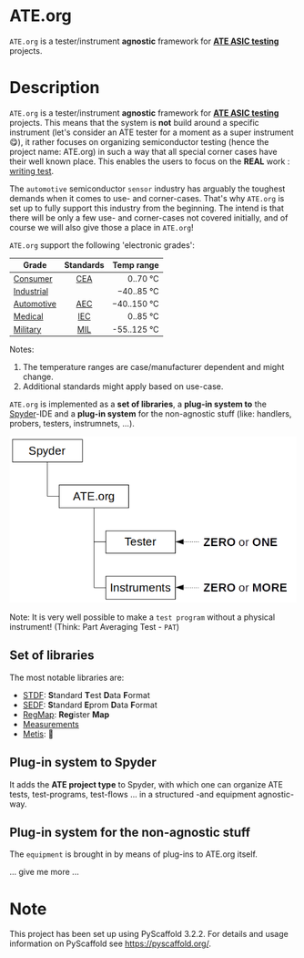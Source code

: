 # ATE.org

`ATE.org` is a tester/instrument **agnostic** framework for **<ins>ATE ASIC testing</ins>** projects.

# Description

`ATE.org` is a tester/instrument **agnostic** framework for **<ins>ATE ASIC testing</ins>** projects. This means that the system is **not** build around a specific instrument (let's consider an ATE tester for a moment as a super instrument😋), it rather focuses on 
organizing semiconductor testing (hence the project name: ATE.org) in such a way that all special corner cases have
their well known place. This enables the users to focus on the **REAL** work : <ins>writing test</ins>. 

The `automotive` semiconductor `sensor` industry has arguably the toughest demands when it comes to use- and corner-cases. That's why `ATE.org` is set up to fully support this industry from the beginning. The intend is that there will be only a few use- and corner-cases not covered initially, and of course we will also give those a place in `ATE.org`!

`ATE.org` support the following 'electronic grades':

| Grade        | Standards           | Temp range |
| ------------- |:-------------:| -----:|
| [Consumer](https://en.wikipedia.org/wiki/Consumer_electronics)       | [CEA](https://ihsmarkit.com/products/cea-standards.html) | 0..70 °C |
| [Industrial](http://www.industrial101.com/electronics/)     |       | −40..85 °C|
| [Automotive](https://en.wikipedia.org/wiki/Automotive_electronics) | [AEC](http://www.aecouncil.com/AECDocuments.html)      | −40..150 °C |
| [Medical](https://en.wikipedia.org/wiki/Medical_device)| [IEC](https://www.tuvsud.com/en/industries/healthcare-and-medical-devices/medical-devices-and-ivd/medical-device-testing/physical-testing-of-medical-devices/iec-60601-1) | 0..85 °C|
| [Military](https://www.quora.com/What-is-the-difference-between-consumer-grade-transistors-and-military-grade-ones) | [MIL](https://en.wikipedia.org/wiki/United_States_Military_Standard)| -55..125 °C|

Notes: 
 1. The temperature ranges are case/manufacturer dependent and might change.
 2. Additional standards might apply based on use-case.

`ATE.org` is implemented as a **set of libraries**, a **plug-in system to** the [Spyder](https://github.com/spyder-ide/spyder)-IDE and a **plug-in system** for the non-agnostic stuff (like: handlers, probers, testers, instrumnets, ...).

![Plugin-System](docs/ATE.org/Plugin-System.png)

Note: It is very well possible to make a `test program` without a physical instrument! (Think: Part Averaging Test - `PAT`)

## Set of libraries

The most notable libraries are:
 - [STDF](/src/ATE/data/STDF/): **S**tandard **T**est **D**ata **F**ormat
 - [SEDF](/src/ATE/data/SEDF/README.md): **S**tandard **E**prom **D**ata **F**ormat
 - [RegMap](/src/ATE/data/RegMap/README.md): **Reg**ister **Map**
 - [Measurements](/src/ATE/data/Measurements/README.md)
 - [Metis](/src/ATE/data/Metis/README.md): 🧙
 
## Plug-in system to Spyder

It adds the **ATE project type** to Spyder, with which one can organize ATE tests, test-programs, test-flows ... in a structured -and equipment agnostic- way.

## Plug-in system for the non-agnostic stuff

The `equipment` is brought in by means of plug-ins to ATE.org itself.



... give me more ...

# Note

This project has been set up using PyScaffold 3.2.2. For details and usage
information on PyScaffold see https://pyscaffold.org/.
